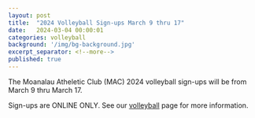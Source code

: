```yaml
---
layout: post
title:  "2024 Volleyball Sign-ups March 9 thru 17"
date:   2024-03-04 00:00:01
categories: volleyball
background: '/img/bg-background.jpg'
excerpt_separator: <!--more-->
published: true
---
```

The Moanalau Atheletic Club (MAC) 2024 volleyball sign-ups will be from March 9 thru March 17.

Sign-ups are ONLINE ONLY. See our [volleyball](/volleyball) page for more information.